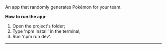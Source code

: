 An app that randomly generates Pokémon for your team.

<b>How to run the app:</b>
1. Open the project's folder;
2. Type 'npm install' in the terminal;
3. Run 'npm run dev'.
<hr>
